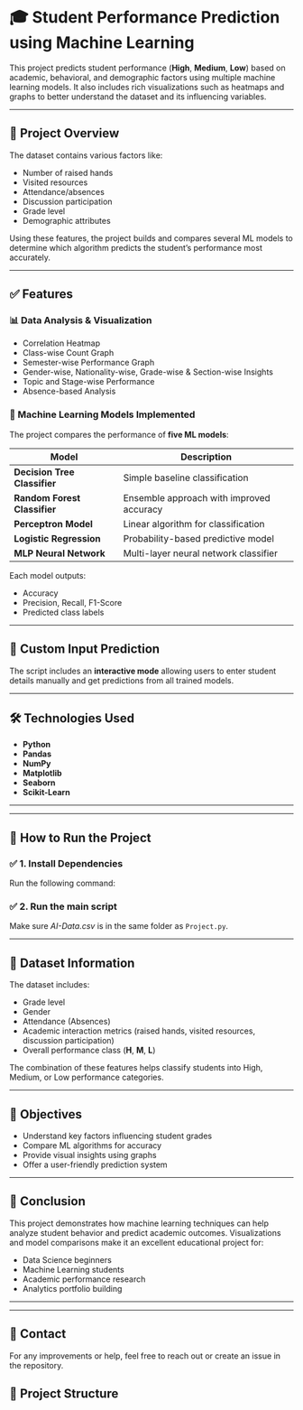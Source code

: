 # 🎓 Student Performance Prediction using Machine Learning

This project predicts student performance (**High**, **Medium**, **Low**) based on academic, behavioral, and demographic factors using multiple machine learning models. It also includes rich visualizations such as heatmaps and graphs to better understand the dataset and its influencing variables.

---

## 📌 Project Overview

The dataset contains various factors like:
- Number of raised hands  
- Visited resources  
- Attendance/absences  
- Discussion participation  
- Grade level  
- Demographic attributes  

Using these features, the project builds and compares several ML models to determine which algorithm predicts the student’s performance most accurately.

---

## ✅ Features

### **📊 Data Analysis & Visualization**
- Correlation Heatmap  
- Class-wise Count Graph  
- Semester-wise Performance Graph  
- Gender-wise, Nationality-wise, Grade-wise & Section-wise Insights  
- Topic and Stage-wise Performance  
- Absence-based Analysis  

### **🤖 Machine Learning Models Implemented**
The project compares the performance of **five ML models**:

| Model | Description |
|-------|-------------|
| **Decision Tree Classifier** | Simple baseline classification |
| **Random Forest Classifier** | Ensemble approach with improved accuracy |
| **Perceptron Model** | Linear algorithm for classification |
| **Logistic Regression** | Probability-based predictive model |
| **MLP Neural Network** | Multi-layer neural network classifier |

Each model outputs:
- Accuracy  
- Precision, Recall, F1-Score  
- Predicted class labels  

---

## 🧠 Custom Input Prediction  
The script includes an **interactive mode** allowing users to enter student details manually and get predictions from all trained models.

---

## 🛠️ Technologies Used
- **Python**
- **Pandas**
- **NumPy**
- **Matplotlib**
- **Seaborn**
- **Scikit-Learn**

---


---

## 🚀 How to Run the Project

### ✅ 1. Install Dependencies
Run the following command:


### ✅ 2. Run the main script

Make sure *AI-Data.csv* is in the same folder as `Project.py`.

---

## 🧪 Dataset Information

The dataset includes:
- Grade level  
- Gender  
- Attendance (Absences)  
- Academic interaction metrics (raised hands, visited resources, discussion participation)  
- Overall performance class (**H**, **M**, **L**)  

The combination of these features helps classify students into High, Medium, or Low performance categories.

---

## 🎯 Objectives
- Understand key factors influencing student grades  
- Compare ML algorithms for accuracy  
- Provide visual insights using graphs  
- Offer a user-friendly prediction system  

---

## 🏁 Conclusion

This project demonstrates how machine learning techniques can help analyze student behavior and predict academic outcomes. Visualizations and model comparisons make it an excellent educational project for:
- Data Science beginners  
- Machine Learning students  
- Academic performance research  
- Analytics portfolio building  

---

---

## 📧 Contact
For any improvements or help, feel free to reach out or create an issue in the repository.


## 📂 Project Structure
